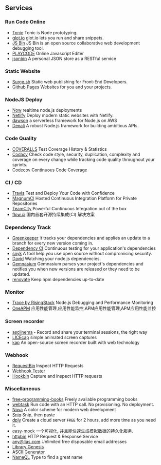 ## Services

### Run Code Online
- [Tonic](https://tonicdev.com/) Tonic is Node prototyping.
- [glot.io](https://glot.io/) glot.io lets you run and share snippets.
- [JS Bin](http://jsbin.com/) JS Bin is an open source collaborative web development debugging tool.
- [PLAYCODE](https://playcode.io/) Online Javascript Editer
- [jsonbin](https://jsonbin.org/) A personal JSON store as a RESTful service

### Static Website
- [Surge.sh](https://surge.sh/) Static web publishing for Front-End Developers.
- [Github Pages](https://pages.github.com) Websites for you and your projects.

### NodeJS Deploy
- [Now](https://zeit.co/now) realtime node.js deployments
- [Netlify](https://www.netlify.com/) Deploy modern static websites with Netlify.
- [dawson](https://dawson.sh/) a serverless framework for Node.js on AWS
- [Denali](http://denalijs.org/) A robust Node.js framework for building ambitious APIs.

### Code Quality
- [COVERALLS](https://coveralls.io/) Test Coverage History & Statistics
- [Codacy](https://www.codacy.com/) Check code style, security, duplication, complexity and coverage on every change while tracking code quality throughout your sprints.
- [Codecov](https://codecov.io/) Continuous Code Coverage

### CI / CD
- [Travis](https://travis-ci.org/) Test and Deploy Your Code with Confidence
- [MagnumCI](https://magnum-ci.com/) Hosted Continuous Integration Platform for Private Repositories
- [TeamCity](https://www.jetbrains.com/teamcity/) Powerful Continuous Integration out of the box
- [flow.ci](https://flow.ci) 国内首套开源持续集成(CI) 解决方案

### Dependency Track
- [Greenkeeper](https://greenkeeper.io/) It tracks your dependencies and applies an update to a branch for every new version coming in.
- [Dependency CI](https://dependencyci.com/) Continuous testing for your application's dependencies
- [snyk](https://snyk.io/) A tool help you use open source without compromising security.
- [David](https://david-dm.org/) Watching your node.js dependencies.
- [Gemnasium](https://gemnasium.com/) Gemnasium parses your project's dependencies and notifies you when new versions are released or they need to be updated.
- [renovate](https://renovateapp.com/) Keep npm dependencies up-to-date

### Monitor
- [Trace by RisingStack](https://trace.risingstack.com/) Node.js Debugging and Performance Monitoring
- [OneAPM](http://www.oneapm.com/index.html) 应用性能管理,应用性能监控,APM应用性能管理,APM应用性能监控

### Screen recorder
- [asciinema](https://asciinema.org/) - Record and share your terminal sessions, the right way
- [LICEcap](http://www.cockos.com/licecap/) simple animated screen captures
- [kap](https://getkap.co/) An open-source screen recorder built with web technology

### Webhook
- [RequestBin](https://requestb.in/) Inspect HTTP Requests
- [Webhook Tester](https://webhook.site)
- [Hookbin](https://hookbin.com/) Capture and inspect HTTP requests

### Miscellaneous
- [free-programming-books](https://github.com/vhf/free-programming-books) Freely available programming books
- [webtask](https://webtask.io/) Run code with an HTTP call. No provisioning. No deployment.
- [Nova](http://www.trevordmiller.com/nova/) A color scheme for modern web development
- [Snip](https://www.snipaste.com/index.html) Snip, then paste
- [dply](https://dply.co/) Create a cloud server `FREE` for 2 hours, add more time as you need it.
- [easy-mock](https://github.com/easy-mock/easy-mock) 一个可视化, 并且能快速生成模拟数据的持久化服务.
- [httpbin](https://httpbin.org/) HTTP Request & Response Service
- [any@lias.com](https://anyalias.com/) Unlimited free disposable email addresses
- [Library Genesis](http://gen.lib.rus.ec/)
- [ASCII Generator](http://www.network-science.de/ascii/)
- [NameQL](https://www.nameql.com/) Type to find a great name
